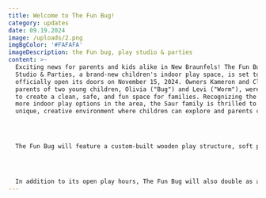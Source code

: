 ```yaml
---
title: Welcome to The Fun Bug!
category: updates
date: 09.19.2024
image: /uploads/2.png
imgBgColor: '#FAFAFA'
imageDescription: the Fun bug, play studio & parties
content: >-
  Exciting news for parents and kids alike in New Braunfels! The Fun Bug Play
  Studio & Parties, a brand-new children's indoor play space, is set to
  officially open its doors on November 15, 2024. Owners Kameron and Clay Saur,
  parents of two young children, Olivia ("Bug") and Levi ("Worm"), were inspired
  to create a clean, safe, and fun space for families. Recognizing the need for
  more indoor play options in the area, the Saur family is thrilled to offer a
  unique, creative environment where children can explore and parents can relax.




  The Fun Bug will feature a custom-built wooden play structure, soft play mats, and endless opportunities for creative and active play. Designed with both kids and parents in mind, the space offers not only fun but also convenience. Adults can enjoy delicious drinks, lounge in comfortable seating, and take advantage of free Wi-Fi while their little ones play safely. Kameron describes the space as "fun, clean, and aesthetic," ensuring it’s a welcoming spot for all who visit.




  In addition to its open play hours, The Fun Bug will also double as a party rental venue after hours, offering private access to the entire facility. Whether you're hosting a birthday party or another special event, The Fun Bug provides a perfect, kid-friendly space that guarantees fun for everyone. Kameron and Clay are eager to meet the local community and can't wait to welcome families to experience The Fun Bug starting this November!
---
```

